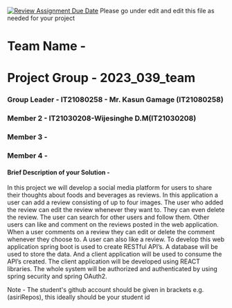 [![Review Assignment Due Date](https://classroom.github.com/assets/deadline-readme-button-8d59dc4de5201274e310e4c54b9627a8934c3b88527886e3b421487c677d23eb.svg)](https://classroom.github.com/a/-uR1f4-1)
Please go under edit and edit this file as needed for your project

# Team Name - 
# Project Group - 2023_039_team
### Group Leader - IT21080258 - Mr. Kasun Gamage (IT21080258)
### Member 2 - IT21030208-Wijesinghe D.M(IT21030208)
### Member 3 - 
### Member 4 - 

#### Brief Description of your Solution - 
In this project we will develop a social media platform for users to share their thoughts about  foods and beverages as reviews. In this application a user can add a review consisting of up to four images. The user who added the review can edit the review whenever they want to. They can even delete the review. The user can search for other users and follow them. Other users can like and comment on the reviews posted in the web application.  When a user comments on a review they can edit or delete the comment whenever they choose to. A user can also like a review.
To develop this web application spring boot is used to create RESTful API’s. A database will be used to store the data. And a client application will be used to consume the API’s created. The client application will be developed using REACT libraries. The whole system will be authorized and authenticated by using spring security and spring OAuth2. 


Note - The student's github account should be given in brackets e.g. (asiriRepos), this ideally should be your student id 

